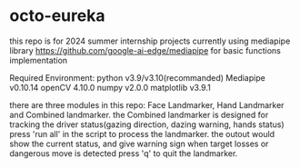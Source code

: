 # octo-eureka

this repo is for 2024 summer internship projects
currently using mediapipe library <https://github.com/google-ai-edge/mediapipe> for basic functions implementation

Required Environment:
python v3.9/v3.10(recommanded)
Mediapipe v0.10.14
openCV 4.10.0
numpy v2.0.0
matplotlib v3.9.1

there are three modules in this repo: Face Landmarker, Hand Landmarker and Combined landmarker.
the Combined landmarker is designed for tracking the driver status(gazing direction, dazing warning, hands status)
press 'run all' in the script to process the landmarker.
the outout would show the current status, and give warning sign when target losses or dangerous move is detected
press 'q' to quit the landmarker.
